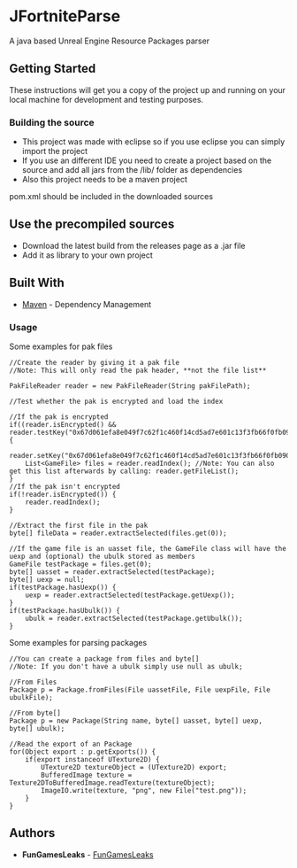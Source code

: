 # JFortniteParse

A java based Unreal Engine Resource Packages parser

## Getting Started

These instructions will get you a copy of the project up and running on your local machine for development and testing purposes.

### Building the source

* This project was made with eclipse so if you use eclipse you can simply import the project
* If you use an different IDE you need to create a project based on the source and add all jars from the /lib/ folder as dependencies
* Also this project needs to be a maven project

pom.xml should be included in the downloaded sources

## Use the precompiled sources

* Download the latest build from the releases page as a .jar file
* Add it as library to your own project

## Built With

* [Maven](https://maven.apache.org/) - Dependency Management

### Usage

Some examples for pak files
```
//Create the reader by giving it a pak file
//Note: This will only read the pak header, **not the file list**

PakFileReader reader = new PakFileReader(String pakFilePath);

//Test whether the pak is encrypted and load the index

//If the pak is encrypted
if((reader.isEncrypted() && reader.testKey("0x67d061efa8e049f7c62f1c460f14cd5ad7e601c13f3fb66f0fb090b72b721acc"))) {
	reader.setKey("0x67d061efa8e049f7c62f1c460f14cd5ad7e601c13f3fb66f0fb090b72b721acc");
	List<GameFile> files = reader.readIndex(); //Note: You can also get this list afterwards by calling: reader.getFileList();
}
//If the pak isn't encrypted
if(!reader.isEncrypted()) {
	reader.readIndex();
}

//Extract the first file in the pak
byte[] fileData = reader.extractSelected(files.get(0));

//If the game file is an uasset file, the GameFile class will have the uexp and (optional) the ubulk stored as members
GameFile testPackage = files.get(0);
byte[] uasset = reader.extractSelected(testPackage);
byte[] uexp = null;
if(testPackage.hasUexp()) {
	uexp = reader.extractSelected(testPackage.getUexp());
}
if(testPackage.hasUbulk()) {
	ubulk = reader.extractSelected(testPackage.getUbulk());
}
```

Some examples for parsing packages
```
//You can create a package from files and byte[]
//Note: If you don't have a ubulk simply use null as ubulk;

//From Files
Package p = Package.fromFiles(File uassetFile, File uexpFile, File ubulkFile);

//From byte[]
Package p = new Package(String name, byte[] uasset, byte[] uexp, byte[] ubulk);

//Read the export of an Package
for(Object export : p.getExports()) {
	if(export instanceof UTexture2D) {
		UTexture2D textureObject = (UTexture2D) export;
		BufferedImage texture = Texture2DToBufferedImage.readTexture(textureObject);
		ImageIO.write(texture, "png", new File("test.png"));
	}
}
```


## Authors

* **FunGamesLeaks** - [FunGamesLeaks](https://github.com/FunGamesLeaks)
